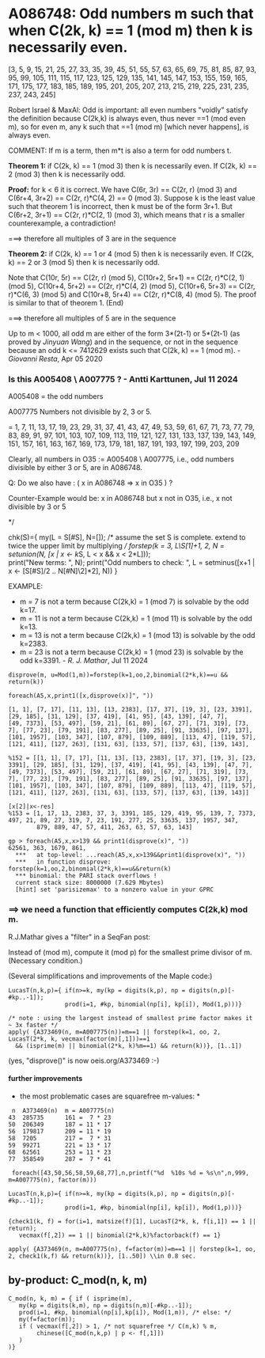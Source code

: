 # A086748: Odd numbers m such that when C(2k, k) == 1 (mod m) then k is necessarily even.
[3, 5, 9, 15, 21, 25, 27, 33, 35, 39, 45, 51, 55, 57, 63, 65, 69, 75, 81, 85, 87, 93, 95, 99, 
105, 111, 115, 117, 123, 125, 129, 135, 141, 145, 147, 153, 155, 159, 165, 171, 175, 177, 183,
185, 189, 195, 201, 205, 207, 213, 215, 219, 225, 231, 235, 237, 243, 245]

Robert Israel & MaxAl: Odd is important: all even numbers "voidly" satisfy the definition
  because C(2k,k) is always even, thus never ==1 (mod even m), 
  so for even m, any k such that ==1 (mod m) [which never happens], is always even.

COMMENT: If m is a term, then m*t is also a term for odd numbers t.

**Theorem 1:** if C(2k, k) == 1 (mod 3) then k is necessarily even. If C(2k, k) == 2 (mod 3) then k is necessarily odd.

**Proof:** for k < 6 it is correct. We have C(6r, 3r) == C(2r, r) (mod 3) and C(6r+4, 3r+2) == C(2r, r)*C(4, 2) == 0 (mod 3). 
  Suppose k is the least value such that theorem 1 is incorrect, then k must be of the form 3r+1. 
  But C(6r+2, 3r+1) == C(2r, r)*C(2, 1) (mod 3), which means that r is a smaller counterexample, a contradiction!

===> therefore all multiples of 3 are in the sequence

**Theorem 2:** if C(2k, k) == 1 or 4 (mod 5) then k is necessarily even. If C(2k, k) == 2 or 3 (mod 5) then k is necessarily odd.

Note that C(10r, 5r) == C(2r, r) (mod 5), C(10r+2, 5r+1) == C(2r, r)*C(2, 1) (mod 5), C(10r+4, 5r+2) == C(2r, r)*C(4, 2) (mod 5),
    C(10r+6, 5r+3) == C(2r, r)*C(6, 3) (mod 5) and C(10r+8, 5r+4) == C(2r, r)*C(8, 4) (mod 5). The proof is similar to that of theorem 1. (End)

===> therefore all multiples of 5 are in the sequence

Up to m < 1000, all odd m are either of the form 3*(2t-1) or 5*(2t-1) (as proved by _Jinyuan Wang_) and in the sequence,
or not in the sequence because an odd k <= 7412629 exists such that C(2k, k) == 1 (mod m). - _Giovanni Resta_, Apr 05 2020

### Is this A005408 \ A007775 ? - Antti Karttunen, Jul 11 2024

A005408 = the odd numbers 

A007775		Numbers not divisible by 2, 3 or 5.

= 1, 7, 11, 13, 17, 19, 23, 29, 31, 37, 41, 43, 47, 49, 53, 59, 61, 67, 71, 73, 77, 79, 83, 89, 91, 97, 
  101, 103, 107, 109, 113, 119, 121, 127, 131, 133, 137, 139, 143, 149, 151, 157, 161, 163, 167, 169, 173, 179, 181, 187, 191, 193, 197, 199, 203, 209

Clearly, all numbers in O35 := A005408 \ A007775, i.e., odd numbers divisible by either 3 or 5, are in A086748.

Q: Do we also have :  ( x in A086748  =>  x in O35 ) ?

Counter-Example would be:  x in A086748  but  x not in O35, i.e., x not divisible by 3 or 5

*/

chk(S)={ my(L = S[#S], N=[]); /* assume the set S is complete. extend to twice the upper limit by multiplying */
  forstep(k = 3, L\S[1]+1, 2, N = setunion(N, [x | x <- k*S, L < x && x < 2*L]));  
  print("New terms: ", N);
  print("Odd numbers to check: ", L = setminus([x+1 | x <- [S[#S]\/2 .. N[#N]\2]*2], N))
}

EXAMPLE:
* m = 7 is not a term because C(2k,k) = 1 (mod 7) is solvable by the odd k=17.
* m = 11 is not a term because C(2k,k) = 1 (mod 11) is solvable by the odd k=13.
* m = 13 is not a term because C(2k,k) = 1 (mod 13) is solvable by the odd k=2383. 
* m = 23 is not a term because C(2k,k) = 1 (mod 23) is solvable by the odd k=3391. - _R. J. Mathar_, Jul 11 2024

```PARI/GP
disprove(m, u=Mod(1,m))=forstep(k=1,oo,2,binomial(2*k,k)==u && return(k))

foreach(A5,x,print1([x,disprove(x)]", "))

[1, 1], [7, 17], [11, 13], [13, 2383], [17, 37], [19, 3], [23, 3391], [29, 185], [31, 129], [37, 419], [41, 95], [43, 139], [47, 7], 
[49, 7373], [53, 497], [59, 21], [61, 89], [67, 27], [71, 319], [73, 7], [77, 23], [79, 191], [83, 277], [89, 25], [91, 33635], [97, 137], 
[101, 1957], [103, 347], [107, 879], [109, 889], [113, 47], [119, 57], [121, 411], [127, 263], [131, 63], [133, 57], [137, 63], [139, 143],

%152 = [[1, 1], [7, 17], [11, 13], [13, 2383], [17, 37], [19, 3], [23, 3391], [29, 185], [31, 129], [37, 419], [41, 95], [43, 139], [47, 7], 
[49, 7373], [53, 497], [59, 21], [61, 89], [67, 27], [71, 319], [73, 7], [77, 23], [79, 191], [83, 277], [89, 25], [91, 33635], [97, 137], 
[101, 1957], [103, 347], [107, 879], [109, 889], [113, 47], [119, 57], [121, 411], [127, 263], [131, 63], [133, 57], [137, 63], [139, 143]]

[x[2]|x<-res]
%153 = [1, 17, 13, 2383, 37, 3, 3391, 185, 129, 419, 95, 139, 7, 7373, 497, 21, 89, 27, 319, 7, 23, 191, 277, 25, 33635, 137, 1957, 347, 
        879, 889, 47, 57, 411, 263, 63, 57, 63, 143]

gp > foreach(A5,x,x>139 && print1(disprove(x)", "))
62561, 363, 1679, 861,
  ***   at top-level: ...reach(A5,x,x>139&&print1(disprove(x)", "))
  ***   in function disprove: forstep(k=1,oo,2,binomial(2*k,k)==u&&return(k)
  *** binomial: the PARI stack overflows !
  current stack size: 8000000 (7.629 Mbytes)
  [hint] set 'parisizemax' to a nonzero value in your GPRC
```
### ==> we need a function that efficiently computes C(2k,k) mod m.

R.J.Mathar gives a "filter" in a SeqFan post:

Instead of (mod m), compute it (mod p) for the smallest prime divisor of m. (Necessary condition.)

(Several simplifications and improvements of the Maple code:)
```
LucasT(n,k,p)={ if(n>=k, my(kp = digits(k,p), np = digits(n,p)[-#kp..-1]);
                prod(i=1, #kp, binomial(np[i], kp[i]), Mod(1,p)))}

/* note : using the largest instead of smallest prime factor makes it ~ 3x faster */ 
apply( {A373469(n, m=A007775(n))=m==1 || forstep(k=1, oo, 2, LucasT(2*k, k, vecmax(factor(m)[,1]))==1
  && (isprime(m) || binomial(2*k, k)%m==1) && return(k))}, [1..1])
```
(yes, "disprove()" is now oeis.org/A373469 :-)

#### further improvements
* the most problematic cases are squarefree m-values:
  * 
```
 n  A373469(n)  m = A007775(n)
43  285735      161 =  7 * 23
50  206349      187 = 11 * 17
56  179817      209 = 11 * 19
58  7205        217 =  7 * 31
59  99271       221 = 13 * 17 
68  62561       253 = 11 * 23
77  358549      287 =  7 * 41  

 foreach([43,50,56,58,59,68,77],n,printf("%d  %10s %d = %s\n",n,999, m=A007775(n), factor(m)))

LucasT(n,k,p)={ if(n>=k, my(kp = digits(k,p), np = digits(n,p)[-#kp..-1]);
                prod(i=1, #kp, binomial(np[i], kp[i]), Mod(1,p)))}

{check1(k, f) = for(i=1, matsize(f)[1], LucasT(2*k, k, f[i,1]) == 1 || return);
   vecmax(f[,2]) == 1 || binomial(2*k,k)%factorback(f) == 1}

apply( {A373469(n, m=A007775(n), f=factor(m))=m==1 || forstep(k=1, oo, 2, check1(k,f) && return(k))}, [1..50]) \\in 0.8 sec.

```
## by-product: C_mod(n, k, m)
```
C_mod(n, k, m) = { if ( isprime(m),
   my(kp = digits(k,m), np = digits(n,m)[-#kp..-1]);
   prod(i=1, #kp, binomial(np[i],kp[i]), Mod(1,m)), /* else: */
   my(f=factor(m));
   if ( vecmax(f[,2]) > 1, /* not squarefree */ C(n,k) % m,
        chinese([C_mod(n,k,p) | p <- f[,1]])
   )
)}
```

